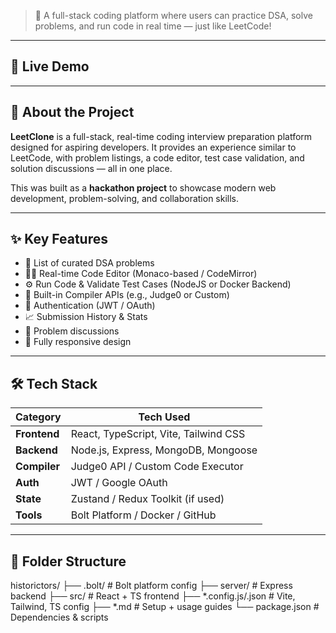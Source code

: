 
> 🚀 A full-stack coding platform where users can practice DSA, solve problems, and run code in real time — just like LeetCode!

---

## 🔗 Live Demo


---

## 🧠 About the Project

**LeetClone** is a full-stack, real-time coding interview preparation platform designed for aspiring developers. It provides an experience similar to LeetCode, with problem listings, a code editor, test case validation, and solution discussions — all in one place.

This was built as a **hackathon project** to showcase modern web development, problem-solving, and collaboration skills.

---

## ✨ Key Features

- 🧾 List of curated DSA problems
- 👨‍💻 Real-time Code Editor (Monaco-based / CodeMirror)
- ⚙️ Run Code & Validate Test Cases (NodeJS or Docker Backend)
- 🧪 Built-in Compiler APIs (e.g., Judge0 or Custom)
- 🔐 Authentication (JWT / OAuth)
- 📈 Submission History & Stats
- 💬 Problem discussions
- 📱 Fully responsive design

---

## 🛠️ Tech Stack

| Category        | Tech Used                            |
|----------------|---------------------------------------|
| **Frontend**    | React, TypeScript, Vite, Tailwind CSS |
| **Backend**     | Node.js, Express, MongoDB, Mongoose   |
| **Compiler**    | Judge0 API / Custom Code Executor     |
| **Auth**        | JWT / Google OAuth                    |
| **State**       | Zustand / Redux Toolkit (if used)     |
| **Tools**       | Bolt Platform / Docker / GitHub       |

---

## 📁 Folder Structure

historictors/
├── .bolt/ # Bolt platform config
├── server/ # Express backend
├── src/ # React + TS frontend
├── *.config.js/.json # Vite, Tailwind, TS config
├── *.md # Setup + usage guides
└── package.json # Dependencies & scripts


